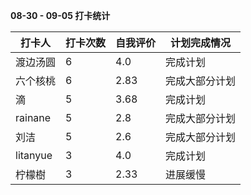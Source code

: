 **08-30 - 09-05 打卡统计**

| 打卡人     | 打卡次数 | 自我评价 | 计划完成情况   |
| ---------- | -------- | -------- | -------------- |
|渡边汤圆|6|4.0|完成计划|
|六个核桃|6|2.83|完成大部分计划|
|滴|5|3.68|完成计划|
|rainane|5|2.8|完成大部分计划|
|刘洁|5|2.6|完成大部分计划|
|litanyue|3|4.0|完成计划|
|柠檬樹|3|2.33|进展缓慢|



